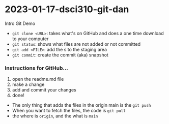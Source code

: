 # 2023-01-17-dsci310-git-dan
Intro Git Demo

- `git clone <URL>`: takes what's on GitHub and does a one time download to your computer
- `git status`: shows what files are not added or not committed
- `git add <FILE>`: add the <FILE>s to the staging area
- `git commit`: create the commit (aka) snapshot

### Instructions for GitHub...
1. open the readme.md file
2. make a change
3. add and commit your changes
4. done!

- The only thing that adds the files in the origin main is the `git push`
- When you want to fetch the files, the code is `git pull`
- the where is `origin`, and the what is `main`
